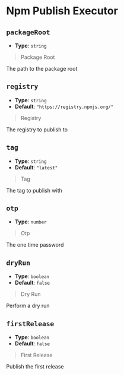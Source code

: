 
<!-- Generated by @storm-software/untyped -->
<!-- Do not edit this file directly -->

# Npm Publish Executor

## `packageRoot`
- **Type**: `string`

> Package Root


The path to the package root


## `registry`
- **Type**: `string`
- **Default**: `"https://registry.npmjs.org/"`

> Registry


The registry to publish to


## `tag`
- **Type**: `string`
- **Default**: `"latest"`

> Tag


The tag to publish with


## `otp`
- **Type**: `number`

> Otp


The one time password


## `dryRun`
- **Type**: `boolean`
- **Default**: `false`

> Dry Run


Perform a dry run


## `firstRelease`
- **Type**: `boolean`
- **Default**: `false`

> First Release


Publish the first release


